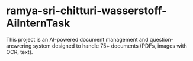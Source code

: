 # ramya-sri-chitturi-wasserstoff-AiInternTask
This project is an AI-powered document management and question-answering system designed to handle 75+ documents (PDFs, images with OCR, text).
